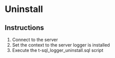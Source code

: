 # Uninstall
## Instructions
1. Connect to the server
1. Set the context to the server logger is installed
1. Execute the t-sql_logger_uninstall.sql script
